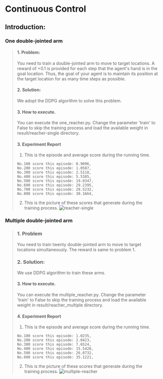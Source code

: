 # Continuous Control
## Introduction:
### One double-jointed arm
>#### 1. Problem:
>You need to train a double-jointed arm to move to target locations. A reward of +0.1 is provided for each step that the agent's hand is in the goal location. Thus, the goal of your agent is to maintain its position at the target location for as many time steps as possible.
>#### 2. Solution:
>We adopt the DDPG algorithm to solve this problem. 
>#### 3. How to execute.
>You can execute the one_reacher.py.
>Change the parameter 'train' to False to skip the training process and load the available weight in 
>result/reacher-single directory.
>#### 3. Experiment Report
>1. This is the episode and average score during the running time.
>```text
>No.100 score this episode: 0.9096, 
>No.200 score this episode: 1.0587, 
>No.300 score this episode: 2.5118, 
>No.400 score this episode: 5.5385, 
>No.500 score this episode: 19.0347, 
>No.600 score this episode: 29.2395, 
>No.700 score this episode: 28.5232, 
>No.800 score this episode: 30.1664,
>```
>2. This is the picture of these scores that generate during the training process.
>![reacher-single](https://i.ibb.co/DMBzBMz/reacher-single.png)

### Multiple double-jointed arm
>### 1. Problem
>You need to train twenty double-jointed arm to move to target locations simultaneously. The reward is same to problem 1. 
>### 2. Solution:
>We use DDPG algorithm to train these arms.
>#### 3. How to execute.
>You can execute the multiple_reacher.py.
>Change the parameter 'train' to False to skip the training process and load the available weight in 
>result/reacher_multiple directory.
>#### 4. Experiment Report
>1. This is the episode and average score during the running time.
>```text
>No.100 score this episode: 1.0235, 
>No.200 score this episode: 2.0423, 
>No.300 score this episode: 7.6524, 
>No.400 score this episode: 15.5428, 
>No.500 score this episode: 26.0732,
>No.600 score this episode: 35.1221,
>```
>2. This is the picture of these scores that generate during the training process.
>![multiple-reacher](https://i.ibb.co/ZWgrcD8/multiple-reacher.png)
